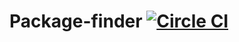 # Package-finder [![Circle CI](https://circleci.com/gh/wzaghal/package-finder.svg?style=svg)](https://circleci.com/gh/wzaghal/package-finder)